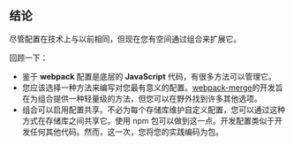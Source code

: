 ## 结论

尽管配置在技术上与以前相同，但现在您有空间通过组合来扩展它。

回顾一下：

- 鉴于 **webpack** 配置是底层的 **JavaScript** 代码，有很多方法可以管理它。
- 您应该选择一种方法来编写对您最有意义的配置。[webpack-merge](https://www.npmjs.com/package/webpack-merge)的开发旨在为组合提供一种轻量级的方法，但您可以在野外找到许多其他选项。
- 组合可以启用配置共享。不必为每个存储库维护自定义配置，您可以通过这种方式在存储库之间共享它。使用 npm 包可以做到这一点。开发配置类似于开发任何其他代码。然而，这一次，您将您的实践编码为包。


